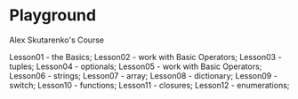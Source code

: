 # Playground
Alex Skutarenko's Course

Lesson01 - the Basics;
Lesson02 - work with Basic Operators;
Lesson03 - tuples;
Lesson04 - optionals;
Lesson05 - work with Basic Operators;
Lesson06 - strings;
Lesson07 - array;
Lesson08 - dictionary;
Lesson09 - switch;
Lesson10 - functions;
Lesson11 - closures;
Lesson12 - enumerations;
